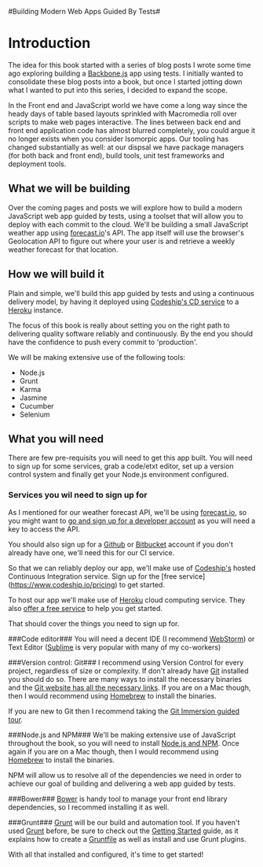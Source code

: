 #Building Modern Web Apps Guided By Tests#

# Introduction #
The idea for this book started with a series of blog posts I wrote some time ago exploring building a [Backbone.js](http://backbonejs.org/) app using tests. I initially wanted to consolidate these blog posts into a book, but once I started jotting down what I wanted to put into this series, I decided to expand the scope. 

In the Front end and JavaScript world we have come a long way since the heady days of table based layouts sprinkled with Macromedia roll over scripts to make web pages interactive. The lines between back end and front end application code has almost blurred completely, you could argue it no longer exists when you consider Isomorpic apps. Our tooling has changed substantially as well: at our dispsal we have package managers (for both back and front end), build tools, unit test frameworks and deployment tools.  

## What we will be building ##
Over the coming pages and posts we will explore how to build a modern JavaScript web app guided by tests, using a toolset that will allow you to deploy with each commit to the cloud. We'll be building a small JavaScript weather app using [forecast.io](http://forecast.io)'s API. The app itself will use the browser's Geolocation API to figure out where your user is and retrieve a weekly weather forecast for that location.

## How we will build it ##
Plain and simple, we'll build this app guided by tests and using a continuous delivery model, by having it deployed using [Codeship's CD service](https://www.codeship.io/) to a [Heroku](https://www.heroku.com/) instance. 

The focus of this book is really about setting you on the right path to delivering quality software reliably and continuously. By the end you should have the confidence to push every commit to 'production'.

We will be making extensive use of the following tools:
* Node.js
* Grunt
* Karma
* Jasmine
* Cucumber
* Selenium
   
## What you will need ##
There are few pre-requisits you will need to get this app built. You will need to sign up for some services, grab a code/etxt editor, set up a version control system and finally get your Node.js environment configured. 

### Services you wil need to sign up for ###
As I mentioned for our weather forecast API, we'll be using [forecast.io](https://developer.forecast.io/), so you might want to [go and sign up for a developer account](https://developer.forecast.io/register) as you will need a key to access the API.

You should also sign up for a [Github](https://github.com/) or [Bitbucket](https://bitbucket.org/) account if you don't already have one, we'll need this for our CI service.

So that we can reliably deploy our app, we'll make use of [Codeship's](https://www.codeship.io/) hosted Continuous Integration service. Sign up for the [free service] (https://www.codeship.io/pricing) to get started.

To host our app we'll make use of [Heroku](https://www.heroku.com/) cloud computing service. They also [offer a free service](https://www.heroku.com/pricing) to help you get started.

That should cover the things you need to sign up for.

###Code editor###
You will need a decent IDE (I recommend [WebStorm](http://www.jetbrains.com/webstorm/)) or Text Editor ([Sublime](http://www.sublimetext.com/) is very popular with many of my co-workers)

###Version control: Git###
I recommend using Version Control for every project, regardless of size or complexity. If don't already have [Git](http://git-scm.com/) installed you should do so. There are many ways to install the necessary binaries and the [Git website has all the necessary links](http://git-scm.com/downloads). If you are on a Mac though, then I would recommend using [Homebrew](http://brew.sh/) to install the binaries.

If you are new to Git then I recommend taking the [Git Immersion guided tour](http://gitimmersion.com/).

###Node.js and NPM###
We'll be making extensive use of JavaScript throughout the book, so you will need to install [Node.js and NPM](http://nodejs.org/). Once again if you are on a Mac though, then I would recommend using [Homebrew](http://brew.sh/) to install the binaries.

NPM will allow us to resolve all of the dependencies we need in order to achieve our goal of building and delivering a web app guided by tests. 

###Bower###
[Bower](http://bower.io/) is handy tool to manage your front end library dependencies, so I recommed installing it as well. 

###Grunt###
[Grunt](http://gruntjs.com/) will be our build and automation tool. If you haven't used [Grunt](http://gruntjs.com/)  before, be sure to check out the [Getting Started](http://gruntjs.com/getting-started) guide, as it explains how to create a [Gruntfile](http://gruntjs.com/sample-gruntfile) as well as install and use Grunt plugins. 

With all that installed and configured, it's time to get started!
